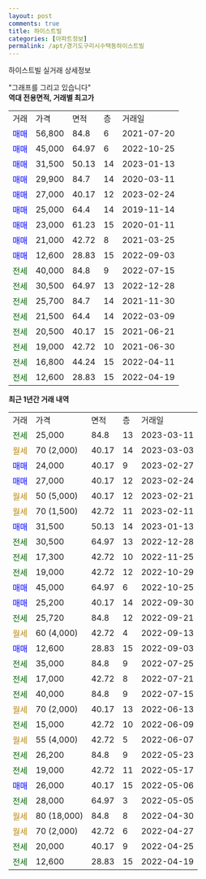 ```yaml
---
layout: post
comments: true
title: 하이스트빌
categories: [아파트정보]
permalink: /apt/경기도구리시수택동하이스트빌
---
```


하이스트빌 실거래 상세정보

<script type="text/javascript">
  google.charts.load('current', {'packages':['line', 'corechart']});
  google.charts.setOnLoadCallback(drawChart);

  function drawChart() {
    var data = new google.visualization.DataTable();
    data.addColumn('date', '거래일');
    data.addColumn('number', "매매");
    data.addColumn('number', "전세");
    data.addColumn('number', "전매");

    data.addRows([[new Date(Date.parse("2023-03-11")), null, 25000, null], [new Date(Date.parse("2023-03-03")), null, null, null], [new Date(Date.parse("2023-02-27")), 24000, null, null], [new Date(Date.parse("2023-02-24")), 27000, null, null], [new Date(Date.parse("2023-02-21")), null, null, null], [new Date(Date.parse("2023-02-11")), null, null, null], [new Date(Date.parse("2023-01-13")), 31500, null, null], [new Date(Date.parse("2022-12-28")), null, 30500, null], [new Date(Date.parse("2022-11-25")), null, 17300, null], [new Date(Date.parse("2022-10-29")), null, 19000, null], [new Date(Date.parse("2022-10-25")), 45000, null, null], [new Date(Date.parse("2022-09-30")), 25200, null, null], [new Date(Date.parse("2022-09-21")), null, 25720, null], [new Date(Date.parse("2022-09-13")), null, null, null], [new Date(Date.parse("2022-09-03")), 12600, null, null], [new Date(Date.parse("2022-07-25")), null, 35000, null], [new Date(Date.parse("2022-07-21")), null, 17000, null], [new Date(Date.parse("2022-07-15")), null, 40000, null], [new Date(Date.parse("2022-06-13")), null, null, null], [new Date(Date.parse("2022-06-09")), null, 15000, null], [new Date(Date.parse("2022-06-07")), null, null, null], [new Date(Date.parse("2022-05-23")), null, 26200, null], [new Date(Date.parse("2022-05-17")), null, 19000, null], [new Date(Date.parse("2022-05-06")), 26000, null, null], [new Date(Date.parse("2022-05-05")), null, 28000, null], [new Date(Date.parse("2022-04-30")), null, null, null], [new Date(Date.parse("2022-04-27")), null, null, null], [new Date(Date.parse("2022-04-25")), null, 20000, null], [new Date(Date.parse("2022-04-19")), null, 12600, null]]);

    var options = {
      hAxis: {
        format: 'yyyy/MM/dd'
      },    
      lineWidth: 0,
      pointsVisible: true,    
      title: '최근 1년간 유형별 실거래가 분포',
      legend: { position: 'bottom' }
    };

    var formatter = new google.visualization.NumberFormat({pattern:'###,###'} );
    formatter.format(data, 1);
    formatter.format(data, 2);
    
    setTimeout(function() {
        var chart = new google.visualization.LineChart(document.getElementById('columnchart_material'));
        chart.draw(data, (options));
        document.getElementById('loading').style.display = 'none';
    }, 200);
  }
</script>


<div id="loading" style="z-index:20; display: block; margin-left: 0px">"그래프를 그리고 있습니다"</div>
<div id="columnchart_material" style="width: 95%; margin-left: 0px; display: block"></div>
<!-- contents start -->
<b>역대 전용면적, 거래별 최고가</b>
<table class="sortable">
    <tr>
      <td>거래</td>
      <td>가격</td>
      <td>면적</td>
      <td>층</td>
      <td>거래일</td>
    </tr>
        <tr>
          <td><a style="color: blue">매매</a></td>
          <td>56,800</td>
          <td>84.8</td>
          <td>6</td>
          <td>2021-07-20</td>
        </tr>            <tr>
          <td><a style="color: blue">매매</a></td>
          <td>45,000</td>
          <td>64.97</td>
          <td>6</td>
          <td>2022-10-25</td>
        </tr>            <tr>
          <td><a style="color: blue">매매</a></td>
          <td>31,500</td>
          <td>50.13</td>
          <td>14</td>
          <td>2023-01-13</td>
        </tr>            <tr>
          <td><a style="color: blue">매매</a></td>
          <td>29,900</td>
          <td>84.7</td>
          <td>14</td>
          <td>2020-03-11</td>
        </tr>            <tr>
          <td><a style="color: blue">매매</a></td>
          <td>27,000</td>
          <td>40.17</td>
          <td>12</td>
          <td>2023-02-24</td>
        </tr>            <tr>
          <td><a style="color: blue">매매</a></td>
          <td>25,000</td>
          <td>64.4</td>
          <td>14</td>
          <td>2019-11-14</td>
        </tr>            <tr>
          <td><a style="color: blue">매매</a></td>
          <td>23,000</td>
          <td>61.23</td>
          <td>15</td>
          <td>2020-01-11</td>
        </tr>            <tr>
          <td><a style="color: blue">매매</a></td>
          <td>21,000</td>
          <td>42.72</td>
          <td>8</td>
          <td>2021-03-25</td>
        </tr>            <tr>
          <td><a style="color: blue">매매</a></td>
          <td>12,600</td>
          <td>28.83</td>
          <td>15</td>
          <td>2022-09-03</td>
        </tr>        
        <tr>
              <td><a style="color: darkgreen">전세</a></td>
              <td>40,000</td>
              <td>84.8</td>
              <td>9</td>
              <td>2022-07-15</td>
            </tr>            <tr>
              <td><a style="color: darkgreen">전세</a></td>
              <td>30,500</td>
              <td>64.97</td>
              <td>13</td>
              <td>2022-12-28</td>
            </tr>            <tr>
              <td><a style="color: darkgreen">전세</a></td>
              <td>25,700</td>
              <td>84.7</td>
              <td>14</td>
              <td>2021-11-30</td>
            </tr>            <tr>
              <td><a style="color: darkgreen">전세</a></td>
              <td>21,500</td>
              <td>64.4</td>
              <td>14</td>
              <td>2022-03-09</td>
            </tr>            <tr>
              <td><a style="color: darkgreen">전세</a></td>
              <td>20,500</td>
              <td>40.17</td>
              <td>15</td>
              <td>2021-06-21</td>
            </tr>            <tr>
              <td><a style="color: darkgreen">전세</a></td>
              <td>19,000</td>
              <td>42.72</td>
              <td>10</td>
              <td>2021-06-30</td>
            </tr>            <tr>
              <td><a style="color: darkgreen">전세</a></td>
              <td>16,800</td>
              <td>44.24</td>
              <td>15</td>
              <td>2022-04-11</td>
            </tr>            <tr>
              <td><a style="color: darkgreen">전세</a></td>
              <td>12,600</td>
              <td>28.83</td>
              <td>15</td>
              <td>2022-04-19</td>
            </tr>        
    
</table>

<b>최근 1년간 거래 내역</b>

<table class="sortable">
    <tr>
      <td>거래</td>
      <td>가격</td>
      <td>면적</td>
      <td>층</td>
      <td>거래일</td>
    </tr>
    <tr>
      <td><a style="color: darkgreen">전세</a></td>
      <td>25,000</td>
      <td>84.8</td>
      <td>13</td>
      <td>2023-03-11</td>
    </tr>          <tr>
      <td><a style="color: darkgoldenrod">월세</a></td>
      <td>70 (2,000)</td>
      <td>40.17</td>
      <td>14</td>
      <td>2023-03-03</td>
    </tr>          <tr>
      <td><a style="color: blue">매매</a></td>
      <td>24,000</td>
      <td>40.17</td>
      <td>9</td>
      <td>2023-02-27</td>
    </tr>          <tr>
      <td><a style="color: blue">매매</a></td>
      <td>27,000</td>
      <td>40.17</td>
      <td>12</td>
      <td>2023-02-24</td>
    </tr>          <tr>
      <td><a style="color: darkgoldenrod">월세</a></td>
      <td>50 (5,000)</td>
      <td>40.17</td>
      <td>12</td>
      <td>2023-02-21</td>
    </tr>          <tr>
      <td><a style="color: darkgoldenrod">월세</a></td>
      <td>70 (1,500)</td>
      <td>42.72</td>
      <td>11</td>
      <td>2023-02-11</td>
    </tr>          <tr>
      <td><a style="color: blue">매매</a></td>
      <td>31,500</td>
      <td>50.13</td>
      <td>14</td>
      <td>2023-01-13</td>
    </tr>          <tr>
      <td><a style="color: darkgreen">전세</a></td>
      <td>30,500</td>
      <td>64.97</td>
      <td>13</td>
      <td>2022-12-28</td>
    </tr>          <tr>
      <td><a style="color: darkgreen">전세</a></td>
      <td>17,300</td>
      <td>42.72</td>
      <td>10</td>
      <td>2022-11-25</td>
    </tr>          <tr>
      <td><a style="color: darkgreen">전세</a></td>
      <td>19,000</td>
      <td>42.72</td>
      <td>12</td>
      <td>2022-10-29</td>
    </tr>          <tr>
      <td><a style="color: blue">매매</a></td>
      <td>45,000</td>
      <td>64.97</td>
      <td>6</td>
      <td>2022-10-25</td>
    </tr>          <tr>
      <td><a style="color: blue">매매</a></td>
      <td>25,200</td>
      <td>40.17</td>
      <td>14</td>
      <td>2022-09-30</td>
    </tr>          <tr>
      <td><a style="color: darkgreen">전세</a></td>
      <td>25,720</td>
      <td>84.8</td>
      <td>12</td>
      <td>2022-09-21</td>
    </tr>          <tr>
      <td><a style="color: darkgoldenrod">월세</a></td>
      <td>60 (4,000)</td>
      <td>42.72</td>
      <td>4</td>
      <td>2022-09-13</td>
    </tr>          <tr>
      <td><a style="color: blue">매매</a></td>
      <td>12,600</td>
      <td>28.83</td>
      <td>15</td>
      <td>2022-09-03</td>
    </tr>          <tr>
      <td><a style="color: darkgreen">전세</a></td>
      <td>35,000</td>
      <td>84.8</td>
      <td>9</td>
      <td>2022-07-25</td>
    </tr>          <tr>
      <td><a style="color: darkgreen">전세</a></td>
      <td>17,000</td>
      <td>42.72</td>
      <td>8</td>
      <td>2022-07-21</td>
    </tr>          <tr>
      <td><a style="color: darkgreen">전세</a></td>
      <td>40,000</td>
      <td>84.8</td>
      <td>9</td>
      <td>2022-07-15</td>
    </tr>          <tr>
      <td><a style="color: darkgoldenrod">월세</a></td>
      <td>70 (2,000)</td>
      <td>40.17</td>
      <td>13</td>
      <td>2022-06-13</td>
    </tr>          <tr>
      <td><a style="color: darkgreen">전세</a></td>
      <td>15,000</td>
      <td>42.72</td>
      <td>10</td>
      <td>2022-06-09</td>
    </tr>          <tr>
      <td><a style="color: darkgoldenrod">월세</a></td>
      <td>55 (4,000)</td>
      <td>42.72</td>
      <td>5</td>
      <td>2022-06-07</td>
    </tr>          <tr>
      <td><a style="color: darkgreen">전세</a></td>
      <td>26,200</td>
      <td>84.8</td>
      <td>9</td>
      <td>2022-05-23</td>
    </tr>          <tr>
      <td><a style="color: darkgreen">전세</a></td>
      <td>19,000</td>
      <td>42.72</td>
      <td>11</td>
      <td>2022-05-17</td>
    </tr>          <tr>
      <td><a style="color: blue">매매</a></td>
      <td>26,000</td>
      <td>40.17</td>
      <td>15</td>
      <td>2022-05-06</td>
    </tr>          <tr>
      <td><a style="color: darkgreen">전세</a></td>
      <td>28,000</td>
      <td>64.97</td>
      <td>3</td>
      <td>2022-05-05</td>
    </tr>          <tr>
      <td><a style="color: darkgoldenrod">월세</a></td>
      <td>80 (18,000)</td>
      <td>84.8</td>
      <td>8</td>
      <td>2022-04-30</td>
    </tr>          <tr>
      <td><a style="color: darkgoldenrod">월세</a></td>
      <td>70 (2,000)</td>
      <td>42.72</td>
      <td>6</td>
      <td>2022-04-27</td>
    </tr>          <tr>
      <td><a style="color: darkgreen">전세</a></td>
      <td>20,000</td>
      <td>40.17</td>
      <td>9</td>
      <td>2022-04-25</td>
    </tr>          <tr>
      <td><a style="color: darkgreen">전세</a></td>
      <td>12,600</td>
      <td>28.83</td>
      <td>15</td>
      <td>2022-04-19</td>
    </tr>      </table>
<!-- contents end -->    

